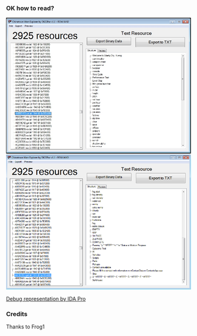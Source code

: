 ### OK how to read?
![1](dhwiG9x.jpg)
![2](xZusbDA.png)

[Debug representation by IDA Pro](https://dropmefiles.com/IcgFu)

### Credits

Thanks to Frog1